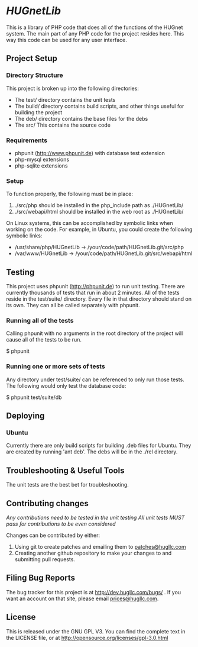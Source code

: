 # _HUGnetLib_

This is a library of PHP code that does all of the functions of the HUGnet system.  The
main part of any PHP code for the project resides here.  This way this code can be
used for any user interface.

## Project Setup

### Directory Structure
This project is broken up into the following directories:

- The test/ directory contains the unit tests
- The build/ directory contains build scripts, and other things useful for building the project
- The deb/ directory contains the base files for the debs
- The src/ This contains the source code

### Requirements
- phpunit (http://www.phpunit.de) with database test extension
- php-mysql extensions
- php-sqlite extensions


### Setup

To function properly, the following must be in place:

1. ./src/php should be installed in the php_include path as ./HUGnetLib/
2. ./src/webapi/html should be installed in the web root as ./HUGnetLib/

On Linux systems, this can be accomplished by symbolic links when working on the code.
For example, in Ubuntu, you could create the following symbolic links:

- /usr/share/php/HUGnetLib -> /your/code/path/HUGnetLib.git/src/php
- /var/www/HUGnetLib -> /your/code/path/HUGnetLib.git/src/webapi/html

## Testing
This project uses phpunit (http://phpunit.de) to run unit testing.  There are currently
thousands of tests that run in about 2 minutes.  All of the tests reside in the
test/suite/ directory.  Every file in that directory should stand on its own.
They can all be called separately with phpunit.

### Running all of the tests
Calling phpunit with no arguments in the root directory of the project will cause all of
the tests to be run.

$ phpunit

### Running one or more sets of tests
Any directory under test/suite/ can be referenced to only run those tests.  The following
would only test the database code:

$ phpunit test/suite/db


## Deploying

### Ubuntu
Currently there are only build scripts for building .deb files for Ubuntu.  They are
created by running 'ant deb'.  The debs will be in the ./rel directory.


## Troubleshooting & Useful Tools

The unit tests are the best bet for troubleshooting.

## Contributing changes

_Any contributions need to be tested in the unit testing_
_All unit tests MUST pass for contributions to be even considered_

Changes can be contributed by either:

1. Using git to create patches and emailing them to patches@hugllc.com
2. Creating another github repository to make your changes to and submitting pull requests.

## Filing Bug Reports
The bug tracker for this project is at http://dev.hugllc.com/bugs/ .  If you want an
account on that site, please email prices@hugllc.com.

## License
This is released under the GNU GPL V3.  You can find the complete text in the
LICENSE file, or at http://opensource.org/licenses/gpl-3.0.html